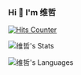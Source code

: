 ### Hi 👋 I'm 维哲

[![Hits Counter](https://hits.seeyoufarm.com/api/count/incr/badge.svg?url=https%3A%2F%2Fgithub.com%2FRoniaWZ&count_bg=%2379C83D&title_bg=%23555555&icon=wiiu.svg&icon_color=%23E7E7E7&title=visits&edge_flat=false)](https://hits.seeyoufarm.com)

![维哲's Stats](https://github-readme-stats.vercel.app/api/?username=RoniaWZ&layout=compact&theme=jolly&hide_border=true)

![维哲's Languages](https://github-readme-stats.vercel.app/api/top-langs/?username=RoniaWZ&langs_count=12&layout=compact&theme=jolly&hide_border=true)

